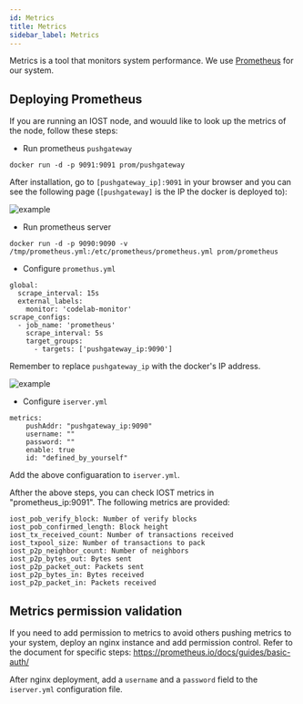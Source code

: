 ```yaml
---
id: Metrics
title: Metrics
sidebar_label: Metrics
---
```


Metrics is a tool that monitors system performance. We use [Prometheus](https://prometheus.io/) for our system.

## Deploying Prometheus

If you are running an IOST node, and wouuld like to look up the metrics of the node, follow these steps:

* Run prometheus `pushgateway`

```
docker run -d -p 9091:9091 prom/pushgateway
```

After installation, go to `[pushgateway_ip]:9091` in your browser and you can see the following page (`[pushgateway]` is the IP the docker is deployed to):

![example](assets/doc004/pushgateway.png)

* Run prometheus server

```
docker run -d -p 9090:9090 -v /tmp/prometheus.yml:/etc/prometheus/prometheus.yml prom/prometheus
```

* Configure `promethus.yml`

```
global:
  scrape_interval: 15s
  external_labels:
    monitor: 'codelab-monitor'
scrape_configs:
  - job_name: 'prometheus'
    scrape_interval: 5s
    target_groups:
      - targets: ['pushgateway_ip:9090']
```

Remember to replace `pushgateway_ip` with the docker's IP address.

![example](assets/doc004/prometheus.png)

* Configure `iserver.yml`

```
metrics:
	pushAddr: "pushgateway_ip:9090"
	username: ""
	password: ""
	enable: true
	id: "defined_by_yourself"
```

Add the above configuaration to `iserver.yml`.

Afther the above steps, you can check IOST metrics in "prometheus\_ip:9091". The following metrics are provided:

```
iost_pob_verify_block: Number of verify blocks
iost_pob_confirmed_length: Block height
iost_tx_received_count: Number of transactions received
iost_txpool_size: Number of transactions to pack
iost_p2p_neighbor_count: Number of neighbors
iost_p2p_bytes_out: Bytes sent
iost_p2p_packet_out: Packets sent
iost_p2p_bytes_in: Bytes received
iost_p2p_packet_in: Packets received
```

## Metrics permission validation

If you need to add permission to metrics to avoid others pushing metrics to your system, deploy an nginx instance and add permission control. Refer to the document for specific steps: https://prometheus.io/docs/guides/basic-auth/

After nginx deployment, add a `username` and a `password` field to the `iserver.yml` configuration file.
